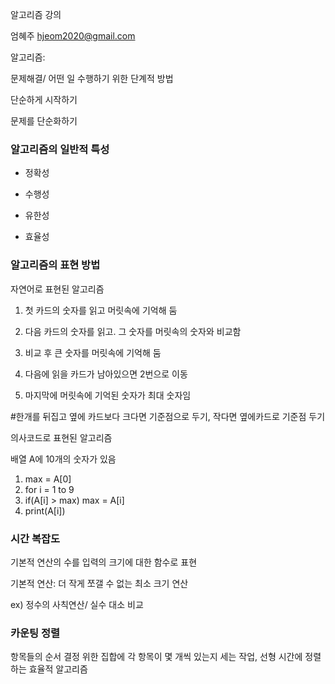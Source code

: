 알고리즘 강의

엄혜주
hjeom2020@gmail.com



알고리즘:

문제해결/ 어떤 일 수행하기 위한 단계적 방법

단순하게 시작하기

문제를 단순화하기



### 알고리즘의 일반적 특성

- 정확성

- 수행성

- 유한성
- 효율성



### 알고리즘의 표현 방법

자연어로 표현된 알고리즘

1. 첫 카드의 숫자를 읽고 머릿속에 기억해 둠

2. 다음 카드의 숫자를 읽고. 그 숫자를 머릿속의 숫자와 비교함

3. 비교 후 큰 숫자를 머릿속에 기억해 둠

4. 다음에 읽을 카드가 남아있으면 2번으로 이동

5. 마지막에 머릿속에 기억된 숫자가 최대 숫자임



#한개를 뒤집고 옆에 카드보다 크다면 기준점으로 두기, 작다면 옆에카드로 기준점 두기

의사코드로 표현된 알고리즘

배열 A에 10개의 숫자가 있음

1. max = A[0]
2. for i = 1 to 9
3. if(A[i] > max) max = A[i]
4. print(A[i])



### 시간 복잡도

기본적 연산의 수를 입력의 크기에 대한 함수로 표현

기본적 연산: 더 작게 쪼갤 수 없는 최소 크기 연산

ex) 정수의 사칙연산/ 실수 대소 비교



### 카운팅 정렬

항목들의 순서 결정 위한 집합에 각 항목이 몇 개씩 있는지 세는 작업, 선형 시간에 정렬하는 효율적 알고리즘



